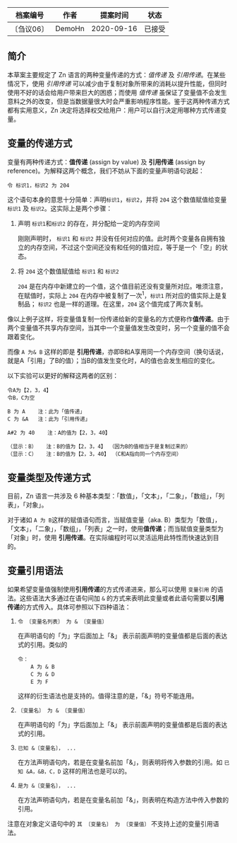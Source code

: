 | 档案编号| 作者| 提案时间 | 状态 |
|:----:|:----:|:----:|:----:|
|〔刍议06〕| DemoHn | 2020-09-16 | 已接受 |

## 简介

本草案主要规定了 Zn 语言的两种变量传递的方式：_值传递_ 及 _引用传递_。在某些情况下，使用 _引用传递_ 可以减少由于复制对象所带来的消耗以提升性能，但同时使用不好的话会给用户带来巨大的困惑；而使用 _值传递_ 虽保证了变量值不会发生意料之外的改变，但是当数据量很大时会严重影响程序性能。鉴于这两种传递方式都有实用意义，Zn 决定将选择权交给用户：用户可以自行决定用哪种方式传递变量。

## 变量的传递方式

变量有两种传递方式：**值传递** (assign by value) 及 **引用传递** (assign by reference)。为解释这两个概念，我们不妨从下面的变量声明语句说起：

```
令 标识1，标识2 为 204
```

这个语句本身的意思十分简单：声明`标识1`，`标识2`，并将 `204` 这个数值赋值给变量 `标识1` 及 `标识2`。这实际上是两个步骤：

1. 声明 `标识1`和`标识2` 的存在，并分配给一定的内存空间

    刚刚声明时， `标识1` 和 `标识2` 并没有任何对应的值。此时两个变量各自拥有独立的内存空间，不过这个空间还没有和任何的值对应，等于是一个「空」的状态。

2. 将 `204` 这个数值赋值给 `标识1` 和 `标识2`

    `204` 是在内存中新建立的一个值，这个值目前还没有变量所对应。唯须注意，在赋值时，实际上 `204` 在内存中被复制了一次<sup>1</sup>，`标识1` 所对应的值实际上是复制品； `标识2` 也是一样的道理。在这里，`204` 这个值完成了两次复制。

像以上例子这样，将变量值复制一份传递给新的变量名的方式便称作**值传递**。由于两个变量值不共享内存空间，当其中一个变量值发生改变时，另一个变量的值不会跟着变化。

而像 `A 为& B` 这样的即是 **引用传递**，亦即B和A享用同一个内存空间（换句话说，就是A「引用」了B的值）；当B的值发生变化时，A的值也会发生相应的变化。

以下实验可以更好的解释这两者的区别：

```
令A为【2，3，4】
令B，C为空

B 为 A    注：此为「值传递」
C 为 &A   注：此为「引用传递」

A#2 为 40    注：A的值为【2，3，40】

（显示：B）   注：B的值为【2，3，4】 （因为B的值相当于是复制过来的）
（显示：C）   注：B的值为【2，3，40】 （C和A指向同一个内存空间）
```

## 变量类型及传递方式

目前，Zn 语言一共涉及 6 种基本类型：「数值」，「文本」，「二象」，「数组」，「列表」，「对象」。

对于诸如 `A 为 B`这样的赋值语句而言，当赋值变量（aka. B）类型为「数值」，「文本」，「二象」，「数组」，「列表」之一时，使用**值传递**；而当赋值变量类型为「对象」时，使用 **引用传递**。在实际编程时可以灵活运用此特性而快速达到目的。

## 变量引用语法

如果希望变量值强制使用**引用传递**的方式传递进来，那么可以使用 `变量引用` 的语法。这些语法大多通过在语句间加 `&` 的方式来表明此变量或者此语句需要以**引用传递**的方式传入。具体可参照以下四种语法：

1. `令 〔变量名列表〕 为 & 〔变量值〕`
    
    在声明语句的「为」字后面加上「&」 表示前面声明的变量值都是后面的表达式的引用。类似的 
    ```
    令： 
        A 为 & B
        C 为 & D
        E 为 F
    ```
    这样的衍生语法也是支持的。值得注意的是，「&」符号不能连用。

2. `〔变量名〕 为 & 〔变量值〕`

    在声明语句的「为」字后面加上「&」 表示前面声明的变量值都是后面的表达式的引用。

3. `已知 &〔变量名〕， ...`

    在方法声明语句内，若是在变量名前加「&」，则表明将传入参数的引用。如 `已知 &A，&B，C，D` 这样的用法也是可以的。

4. `是为 &〔变量名〕， ...`

    在方法声明语句内，若是在变量名前加「&」，则表明在构造方法中传入参数的引用。

注意在对象定义语句中的 `其 〔变量名〕 为 〔变量值〕` 不支持上述的变量引用语法。


